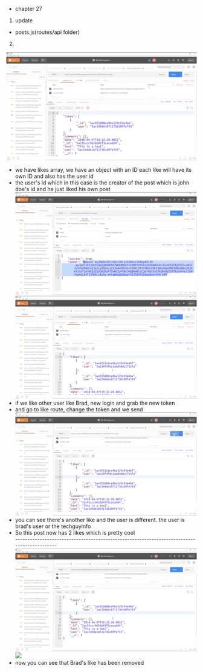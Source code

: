 - chapter 27
1. update
- posts.js(routes/api folder)

2.
![](images/like-and-unlike-routes-1.png)
- we have likes array, we have an object with an ID each like will have its own ID and also has the user id
- the user's id which in this case is the creator of the post which is john doe's id and he just liked his own post
![](images/like-and-unlike-routes-2.png)
![](images/like-and-unlike-routes-3.png)
- if we like other user like Brad, new login and grab the new token
- and go to like route, change the token and we send
![](images/like-and-unlike-routes-4.png)
- you can see there's another like and the user is different. the user is brad's user or the techguyinfo
- So this post now has 2 likes which is pretty cool
</br>-------------------------------------------------------------------------------------------
![](images/like-and-unlike-routes-5.png)
![](images/like-and-unlike-routes-6.png)
- now you can see that Brad's like has been removed
